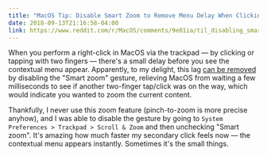 ```yaml
---
title: "MacOS Tip: Disable Smart Zoom to Remove Menu Delay When Clicking or Tapping With Two Fingers"
date: 2018-09-13T21:16:58-04:00
link: https://www.reddit.com/r/MacOS/comments/9e01ia/til_disabling_smart_zoom_doubletap_with_two/
---
```


When you perform a right-click in MacOS via the trackpad — by clicking or tapping with two fingers — there's a small delay before you see the contextual menu appear. Apparently, to my delight, this lag [can be removed][reddit] by disabling the "Smart zoom" gesture, relieving MacOS from waiting a few milliseconds to see if another two-finger tap/click was on the way, which would indicate you wanted to zoom the current content. 

[reddit]: https://www.reddit.com/r/MacOS/comments/9e01ia/til_disabling_smart_zoom_doubletap_with_two/

Thankfully, I never use this zoom feature (pinch-to-zoom is more precise anyhow), and I was able to disable the gesture by going to `System Preferences > Trackpad > Scroll & Zoom` and then unchecking "Smart zoom". It's amazing how much faster my secondary click feels now — the contextual menu appears instantly. Sometimes it's the small things. 